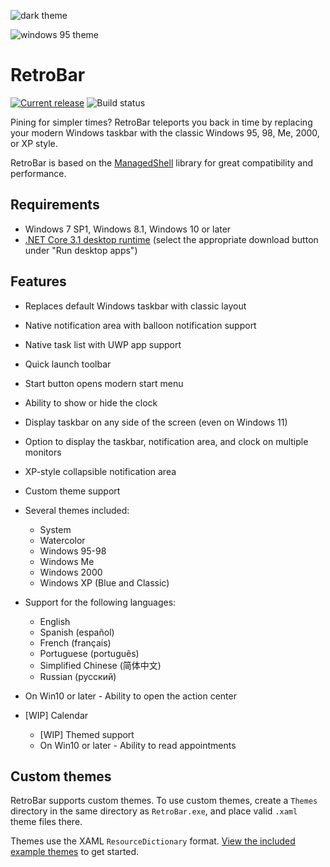 ![dark theme](https://user-images.githubusercontent.com/75317253/140670850-71d6ce04-ed2d-403e-801f-4bebb6929035.png)


![windows 95 theme](https://raw.githubusercontent.com/dremin/retrobar/master/retrobar-preview.png "RetroBar")

# RetroBar
[![Current release](https://img.shields.io/github/v/release/dremin/RetroBar)](https://github.com/dremin/RetroBar/releases/latest) ![Build status](https://github.com/dremin/RetroBar/workflows/RetroBar/badge.svg)

Pining for simpler times? RetroBar teleports you back in time by replacing your modern Windows taskbar with the classic Windows 95, 98, Me, 2000, or XP style.

RetroBar is based on the [ManagedShell](https://github.com/cairoshell/ManagedShell) library for great compatibility and performance.

## Requirements
- Windows 7 SP1, Windows 8.1, Windows 10 or later
- [.NET Core 3.1 desktop runtime](https://dotnet.microsoft.com/download/dotnet/3.1/runtime) (select the appropriate download button under "Run desktop apps")

## Features
- Replaces default Windows taskbar with classic layout
- Native notification area with balloon notification support
- Native task list with UWP app support
- Quick launch toolbar
- Start button opens modern start menu
- Ability to show or hide the clock
- Display taskbar on any side of the screen (even on Windows 11)
- Option to display the taskbar, notification area, and clock on multiple monitors
- XP-style collapsible notification area
- Custom theme support
- Several themes included:
  - System
  - Watercolor
  - Windows 95-98
  - Windows Me
  - Windows 2000
  - Windows XP (Blue and Classic)
- Support for the following languages:
  - English
  - Spanish (español)
  - French (français)
  - Portuguese (português)
  - Simplified Chinese (简体中文)
  - Russian (русский)

- On Win10 or later - Ability to open the action center
- [WIP] Calendar
  - [WIP] Themed support  
  - On Win10 or later - Ability to read appointments 



## Custom themes
RetroBar supports custom themes. To use custom themes, create a `Themes` directory in the same directory as `RetroBar.exe`, and place valid `.xaml` theme files there.

Themes use the XAML `ResourceDictionary` format. [View the included example themes](https://github.com/dremin/RetroBar/tree/master/RetroBar/Themes) to get started.
